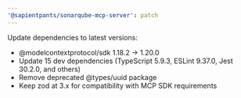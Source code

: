 ```yaml
---
'@sapientpants/sonarqube-mcp-server': patch
---
```


Update dependencies to latest versions:

- @modelcontextprotocol/sdk 1.18.2 → 1.20.0
- Update 15 dev dependencies (TypeScript 5.9.3, ESLint 9.37.0, Jest 30.2.0, and others)
- Remove deprecated @types/uuid package
- Keep zod at 3.x for compatibility with MCP SDK requirements
